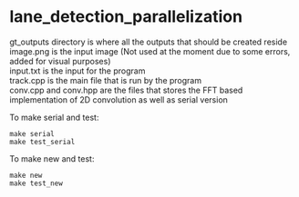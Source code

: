 # lane_detection_parallelization

gt_outputs directory is where all the outputs that should be created reside  
image.png is the input image (Not used at the moment due to some errors, added for visual purposes)  
input.txt is the input for the program  
track.cpp is the main file that is run by the program  
conv.cpp and conv.hpp are the files that stores the FFT based implementation of 2D convolution as well as serial version  

To make serial and test:
```
make serial
make test_serial
```

To make new and test:
```
make new
make test_new
```
